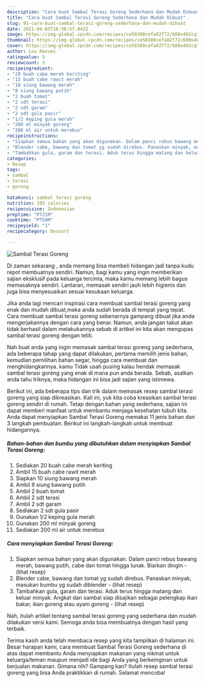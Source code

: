 ```yaml
---
description: "Cara buat Sambal Terasi Goreng Sederhana dan Mudah Dibuat"
title: "Cara buat Sambal Terasi Goreng Sederhana dan Mudah Dibuat"
slug: 91-cara-buat-sambal-terasi-goreng-sederhana-dan-mudah-dibuat
date: 2021-04-03T16:56:57.842Z
image: https://img-global.cpcdn.com/recipes/ce50380cefa82f72/680x482cq70/sambal-terasi-goreng-foto-resep-utama.jpg
thumbnail: https://img-global.cpcdn.com/recipes/ce50380cefa82f72/680x482cq70/sambal-terasi-goreng-foto-resep-utama.jpg
cover: https://img-global.cpcdn.com/recipes/ce50380cefa82f72/680x482cq70/sambal-terasi-goreng-foto-resep-utama.jpg
author: Lou Reeves
ratingvalue: 5
reviewcount: 3
recipeingredient:
- "20 buah cabe merah keriting"
- "15 buah cabe rawit merah"
- "10 siung bawang merah"
- "8 siung bawang putih"
- "2 buah tomat"
- "2 sdt terasi"
- "2 sdt garam"
- "2 sdt gula pasir"
- "1/2 keping gula merah"
- "200 ml minyak goreng"
- "200 ml air untuk merebus"
recipeinstructions:
- "Siapkan semua bahan yang akan digunakan. Dalam panci rebus bawang merah, bawang putih, cabe dan tomat hingga lunak. Biarkan dingin           (lihat resep)"
- "Blender cabe, bawang dan tomat yg sudah direbus. Panaskan minyak, masukan bumbu yg sudah diblender           (lihat resep)"
- "Tambahkan gula, garam dan terasi. Aduk terus hingga matang dan keluar minyak. Angkat dan sambal siap disajikan sebagai pelengkap ikan bakar, ikan goreng atau ayam goreng           (lihat resep)"
categories:
- Resep
tags:
- sambal
- terasi
- goreng

katakunci: sambal terasi goreng 
nutrition: 193 calories
recipecuisine: Indonesian
preptime: "PT21M"
cooktime: "PT59M"
recipeyield: "1"
recipecategory: Dessert

---
```



![Sambal Terasi Goreng](https://img-global.cpcdn.com/recipes/ce50380cefa82f72/680x482cq70/sambal-terasi-goreng-foto-resep-utama.jpg)

Di zaman  sekarang , anda memang bisa membeli hidangan jadi tanpa kudu repot membuatnya sendiri. Namun, bagi kamu yang ingin memberikan sajian eksklusif pada keluarga tercinta, maka kamu memang lebih bagus memasaknya sendiri. Lantaran, memasak sendiri jauh lebih higienis dan juga bisa menyesuaikan sesuai kesukaan keluarga.

Jika anda lagi mencari inspirasi cara membuat sambal terasi goreng yang enak dan mudah dibuat,maka anda sudah berada di tempat yang tepat. Cara membuat sambal terasi goreng  sebenarnya gampang dibuat jika anda mengerjakannya dengan cara yang benar. Namun, anda jangan takut akan tidak berhasil dalam melakukannya 
sebab di artikel ini kita akan mengupas sambal terasi goreng dengan teliti.  



Nah buat anda yang ingin memasak sambal terasi goreng yang sederhana, ada beberapa tahap yang dapat dilakukan, pertama memilih jenis bahan, kemudian pemilihan bahan segar, hingga cara membuat dan menghidangkannya. kamu Tidak usah pusing kalau hendak memasak sambal terasi goreng yang enak di mana pun anda berada. Sebab, asalkan anda  tahu triknya, maka hidangan ini bisa jadi sajian yang istimewa.

Berikut ini, ada beberapa tips dan trik dalam memasak resep sambal terasi goreng yang siap dikreasikan. Kali ini, yuk kita coba kreasikan sambal terasi goreng sendiri di rumah. Tetap dengan bahan yang sederhana, sajian ini dapat memberi manfaat untuk membantu menjaga kesehatan tubuh kita. Anda dapat menyiapkan Sambal Terasi Goreng memakai 11 jenis bahan dan 3 langkah pembuatan. Berikut ini langkah-langkah untuk membuat hidangannya.

<!--inarticleads1-->

##### Bahan-bahan dan bumbu yang dibutuhkan dalam menyiapkan Sambal Terasi Goreng:

1. Sediakan 20 buah cabe merah keriting
1. Ambil 15 buah cabe rawit merah
1. Siapkan 10 siung bawang merah
1. Ambil 8 siung bawang putih
1. Ambil 2 buah tomat
1. Ambil 2 sdt terasi
1. Ambil 2 sdt garam
1. Sediakan 2 sdt gula pasir
1. Gunakan 1/2 keping gula merah
1. Gunakan 200 ml minyak goreng
1. Sediakan 200 ml air untuk merebus




<!--inarticleads2-->

##### Cara menyiapkan Sambal Terasi Goreng:

1. Siapkan semua bahan yang akan digunakan. Dalam panci rebus bawang merah, bawang putih, cabe dan tomat hingga lunak. Biarkan dingin -           (lihat resep)
1. Blender cabe, bawang dan tomat yg sudah direbus. Panaskan minyak, masukan bumbu yg sudah diblender -           (lihat resep)
1. Tambahkan gula, garam dan terasi. Aduk terus hingga matang dan keluar minyak. Angkat dan sambal siap disajikan sebagai pelengkap ikan bakar, ikan goreng atau ayam goreng -           (lihat resep)




Nah, itulah artikel tentang  sambal terasi goreng  yang sederhana dan mudah dilakukan versi kami. Semoga anda bisa membuatnya dengan hasil yang terbaik. 

Terima kasih anda telah membaca resep yang kita tampilkan di halaman ini. Besar harapan kami, cara membuat  Sambal Terasi Goreng sederhana di atas dapat membantu Anda menyiapkan makanan yang nikmat untuk keluarga/teman maupun menjadi ide bagi Anda yang berkeinginan untuk berjualan makanan. Gimana nih? Gampang kan? Itulah resep sambal terasi goreng yang bisa Anda praktikkan di rumah. Selamat mencoba!

